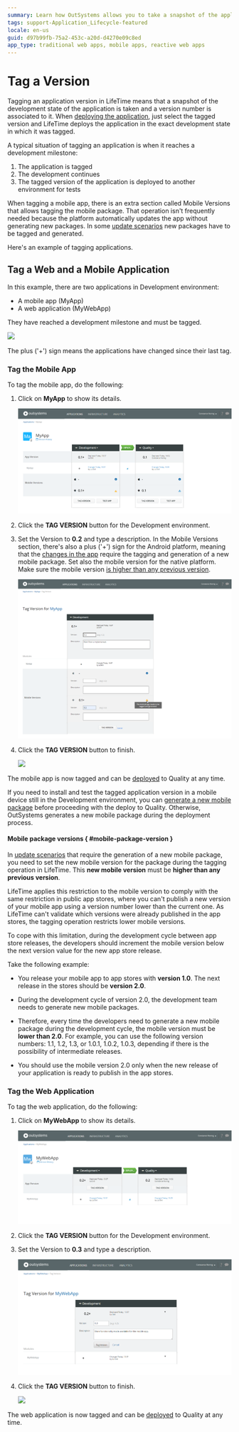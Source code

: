 ```yaml
---
summary: Learn how OutSystems allows you to take a snapshot of the application and its modules, tag it with a version, and then use it for deploying.
tags: support-Application_Lifecycle-featured
locale: en-us
guid: d97b99fb-75a2-453c-a20d-d4270e09c8ed
app_type: traditional web apps, mobile apps, reactive web apps
---
```


# Tag a Version

Tagging an application version in LifeTime means that a snapshot of the development state of the application is taken and a version number is associated to it. When [deploying the application](<deploy-an-application.md>), just select the tagged version and LifeTime deploys the application in the exact development state in which it was tagged.

A typical situation of tagging an application is when it reaches a development milestone:

1. The application is tagged
2. The development continues
3. The tagged version of the application is deployed to another environment for tests

When tagging a mobile app, there is an extra section called Mobile Versions that allows tagging the mobile package. That operation isn't frequently needed because the platform automatically updates the app without generating new packages. In some [update scenarios](<../../deliver-mobile/mobile-app-update-scenarios.md>) new packages have to be tagged and generated.

Here's an example of tagging applications.

## Tag a Web and a Mobile Application

In this example, there are two applications in Development environment:

* A mobile app (MyApp)
* A web application (MyWebApp)

They have reached a development milestone and must be tagged.

![](images/tag-a-version-1.png)

The plus ('+') sign means the applications have changed since their last tag.

### Tag the Mobile App

To tag the mobile app, do the following:

1. Click on **MyApp** to show its details.
    
    ![](images/tag-a-version-2.png)

1. Click the **TAG VERSION** button for the Development environment.

1. Set the Version to **0.2** and type a description. In the Mobile Versions section, there's also a plus ('+') sign for the Android platform, meaning that the [changes in the app](../../deliver-mobile/mobile-app-update-scenarios.md) require the tagging and generation of a new mobile package. Set also the mobile version for the native platform. Make sure the mobile version [is higher than any previous version](#mobile-package-version).
    
    ![](images/tag-a-version-3.png)

1. Click the **TAG VERSION** button to finish.
    
    ![](images/tag-a-version-4.png)

The mobile app is now tagged and can be [deployed](<deploy-an-application.md>) to Quality at any time.

If you need to install and test the tagged application version in a mobile device still in the Development environment, you can [generate a new mobile package](../../deliver-mobile/generate-distribute-mobile-app/intro.md) before proceeding with the deploy to Quality. Otherwise, OutSystems generates a new mobile package during the deployment process.

#### Mobile package versions { #mobile-package-version }

In [update scenarios](<../../deliver-mobile/mobile-app-update-scenarios.md>) that require the generation of a new mobile package, you need to set the new mobile version for the package during the tagging operation in LifeTime. This **new mobile version** must be **higher than any previous version**.

LifeTime applies this restriction to the mobile version to comply with the same restriction in public app stores, where you can't publish a new version of your mobile app using a version number lower than the current one. As LifeTime can't validate which versions were already published in the app stores, the tagging operation restricts lower mobile versions.

To cope with this limitation, during the development cycle between app store releases, the developers should increment the mobile version below the next version value for the new app store release.

Take the following example:

* You release your mobile app to app stores with **version 1.0**. The next release in the stores should be **version 2.0**.

* During the development cycle of version 2.0, the development team needs to generate new mobile packages.

* Therefore, every time the developers need to generate a new mobile package during the development cycle, the mobile version must be **lower than 2.0**. For example, you can use the following version numbers: 1.1, 1.2, 1.3, or 1.0.1, 1.0.2, 1.0.3, depending if there is the possibility of intermediate releases.

* You should use the mobile version 2.0 only when the new release of your application is ready to publish in the app stores.

### Tag the Web Application

To tag the web application, do the following:

1. Click on **MyWebApp** to show its details.

    ![](images/tag-a-version-5.png)

1. Click the **TAG VERSION** button for the Development environment.

1. Set the Version to **0.3** and type a description. 

    ![](images/tag-a-version-6.png)

1. Click the **TAG VERSION** button to finish.

    ![](images/tag-a-version-7.png)

The web application is now tagged and can be [deployed](<deploy-an-application.md>) to Quality at any time.
